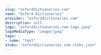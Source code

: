 ```yaml
---
slug: "oxforddictionaries-com"
name: "Oxford Dictionaries"
provider: "oxforddictionaries.com"
description: null
logo: "oxforddictionaries.com-logo.jpeg"
logoMediaType: "image/jpeg"
tags:
- name: "text"
stubs: "oxforddictionaries.com-stubs.json"
---
```

